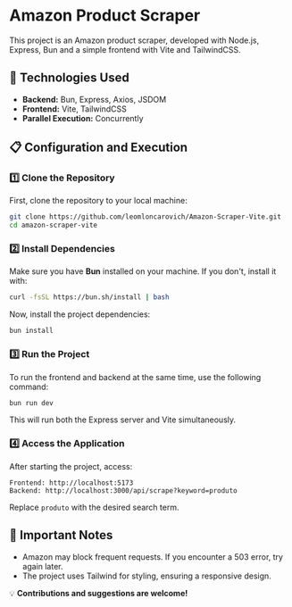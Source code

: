 # Amazon Product Scraper

This project is an Amazon product scraper, developed with Node.js, Express, Bun and a simple frontend with Vite and TailwindCSS.

## 🚀 Technologies Used

- **Backend:** Bun, Express, Axios, JSDOM
- **Frontend:** Vite, TailwindCSS
- **Parallel Execution:** Concurrently

## 📋 Configuration and Execution

### 1️⃣ Clone the Repository

First, clone the repository to your local machine:
```sh
git clone https://github.com/leomloncarovich/Amazon-Scraper-Vite.git
cd amazon-scraper-vite
```

### 2️⃣ Install Dependencies

Make sure you have **Bun** installed on your machine. If you don't, install it with:
```sh
curl -fsSL https://bun.sh/install | bash
```
Now, install the project dependencies:
```sh
bun install
```

### 3️⃣ Run the Project
To run the frontend and backend at the same time, use the following command:
```sh
bun run dev
```
This will run both the Express server and Vite simultaneously.

### 4️⃣ Access the Application
After starting the project, access:
```
Frontend: http://localhost:5173
Backend: http://localhost:3000/api/scrape?keyword=produto
```
Replace `produto` with the desired search term.

## 📜 Important Notes
- Amazon may block frequent requests. If you encounter a 503 error, try again later.
- The project uses Tailwind for styling, ensuring a responsive design.

💡 **Contributions and suggestions are welcome!**